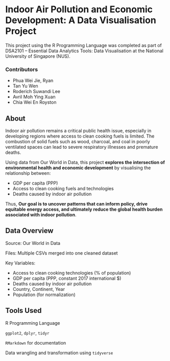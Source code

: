 # Indoor Air Pollution and Economic Development: A Data Visualisation Project
This project using the R Programming Language was completed as part of DSA2101 – Essential Data Analytics Tools: Data Visualisation at the National University of Singapore (NUS). 

### Contributors
- Phua Wei Jie, Ryan
- Tan Yu Wen
- Roderich Suwandi Lee
- Avril Moh Ying Xuan
- Chia Wei En Royston

## About
Indoor air pollution remains a critical public health issue, especially in developing regions where access to clean cooking fuels is limited. The combustion of solid fuels such as wood, charcoal, and coal in poorly ventilated spaces can lead to severe respiratory illnesses and premature deaths.

Using data from Our World in Data, this project **explores the intersection of environmental health and economic development** by visualising the relationship between:
 - GDP per capita (PPP)
 - Access to clean cooking fuels and technologies
 - Deaths caused by indoor air pollution

Thus, **Our goal is to uncover patterns that can inform policy, drive equitable energy access, and ultimately reduce the global health burden associated with indoor pollution**.

## Data Overview
Source: Our World in Data

Files: Multiple CSVs merged into one cleaned dataset

Key Variables:
- Access to clean cooking technologies (% of population)
- GDP per capita (PPP, constant 2017 international $)
- Deaths caused by indoor air pollution
- Country, Continent, Year
- Population (for normalization)

## Tools Used
R Programming Language

`ggplot2`, `dplyr`, `tidyr`

`RMarkdown` for documentation

Data wrangling and transformation using `tidyverse`

